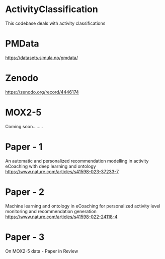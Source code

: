 # ActivityClassification
This codebase deals with activity classifications

# PMData
https://datasets.simula.no/pmdata/

# Zenodo
https://zenodo.org/record/4446174

# MOX2-5
Coming soon........

# Paper - 1
An automatic and personalized recommendation modelling in activity eCoaching with deep learning and ontology
https://www.nature.com/articles/s41598-023-37233-7

# Paper - 2
Machine learning and ontology in eCoaching for personalized activity level monitoring and recommendation generation
https://www.nature.com/articles/s41598-022-24118-4

# Paper - 3
On MOX2-5 data - Paper in Review
